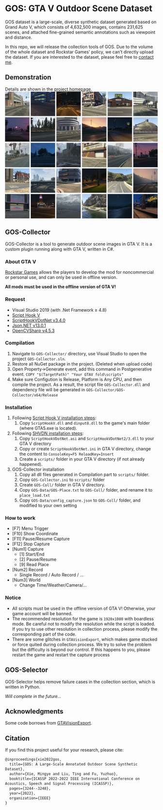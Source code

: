 # GOS: GTA V Outdoor Scene Dataset

GOS dataset is a large-scale, diverse synthetic dataset generated based on Grand Auto V, which consists of 4,632,500 images, contains 231,625 scenes, and attached fine-grained semantic annotations such as viewpoint and distance.

In this repo, we will release the collection tools of GOS. Due to the volume of the whole dataset and Rockstar Games' policy, we can't directly upload the dataset. If you are interested to the dataset, please feel free to [contact me](mailto:xiemingye@sjtu.edu.cn). 

## Demonstration
Details are shown in the [project homepage](https://myronxie.github.io/GOS/).
<img src='docs/resources/images/overview.svg'/>


## GOS-Collector

GOS-Collector is a tool to generate outdoor scene images in GTA V. It is a custom plugin running along with GTA V, written in C#.

### About GTA V

[Rockstar Games](https://support.rockstargames.com/articles/115009494848/PC-Single-Player-Mods) allows the players to develop the mod for noncommercial or personal use, and can only be used in offline version.

**All mods must be used in the offline version of GTA V!**

### Request

- Visual Studio 2019 (with .Net Framework ≥ 4.8)
- [Script Hook V](http://www.dev-c.com/gtav/scripthookv/)
- [ScriptHookVDotNet v3.4.0](https://github.com/crosire/scripthookvdotnet/releases)
- [Json.NET v13.0.1](https://www.newtonsoft.com/json)
- [OpenCVSharp v4.5.3](https://github.com/shimat/opencvsharp)

### Compilation

1. Navigate to `GOS-Collector/` directory, use Visual Studio to open the project `GOS-Collector.sln`.
2. Restore all NuGet package in the project. (Deleted when upload code)
3. Open Property->Generate event, add this command in Postgenerative event. `COPY "$(TargetPath)" "Your GTAV fold\scripts"`
4. Make sure Configution is Release, Platform is Any CPU, and then compile the project. As a result, the script file `GOS-Collector.dll` and dependency file will be generated in `GOS-Collector/GOS-Collector/x64/Release`

### Installation

1. Following [Script Hook V installation steps](http://www.dev-c.com/gtav/scripthookv/):
    1. Copy `ScriptHookV.dll` and `dinput8.dll` to the game's main folder (where GTA5.exe is located).
2. Following [SHVDN installation steps](https://github.com/crosire/scripthookvdotnet/wiki/Getting-Started#how-to-install-scripthookvdotnet):
    1. Copy `ScriptHookVDotNet.asi` and `ScriptHookVDotNet2/3.dll` to your GTA V directory
    2. Copy or create `ScriptHookVDotNet.ini` in GTA V directory, change the content to `ConsoleKey=F5 ReloadKey=Insert`
    3. Create a `scripts/` folder in your GTA V directory (if not already happened).
3. GOS-Collector installation
    1. Copy all dll files generated in Compilation part to `scripts/` folder.
    2. Copy `GOS-Collector.ini` to `scripts/` folder
    3. Create `GOS-Coll/` folder in GTA V directory.
    4. Copy `GOS-Data/GOS-Place.txt` to `GOS-Coll/` folder, and rename it to `place_load.txt`
    5. Copy `GOS-Data/config_capture.json` to `GOS-Coll/` folder, and modified to your own setting

### How to work

- [F7] Menu Trigger
- [F10] Show Coordinate
- [F11] Pause/Resume Capture
- [F12] Stop Capture
- [Num1] Capture
  - [1] Start/End
  - [2] Pause/Resume
  - [9] Read Place
- [Num2] Record
  - Single Record / Auto Record / ...
- [Num3] World
  - Change Time/Weather/Camera/...

### Notice

- All scripts must be used in the offline version of GTA V! Otherwise, your game account will be banned.
- The recommended resolution for the game is `1920x1080` with boardless mode. Be careful not to modify the resolution while the script is loaded. If you try to use other resolution in collection process, please modify the corresponding part of the code.
- There are some glitches in `GTAVisionExport`, which makes game stucked or force quited during collection process. We try to solve the problem but the difficulty is beyond our control. If this happens to you, please restart the game and restart the capture process

## GOS-Selector

GOS-Selector helps remove failure cases in the collection section, which is written in Python.

*Will complete in the future...*

## Acknowledgments

Some code borrows from [GTAVisionExport](https://github.com/umautobots/GTAVisionExport).

## Citation

If you find this project useful for your research, please cite:

```text
@inproceedings{xie2022gos,
  title={GOS: A Large-Scale Annotated Outdoor Scene Synthetic Dataset},
  author={Xie, Mingye and Liu, Ting and Fu, Yuzhuo},
  booktitle={ICASSP 2022-2022 IEEE International Conference on Acoustics, Speech and Signal Processing (ICASSP)},
  pages={3244--3248},
  year={2022},
  organization={IEEE}
}
```
